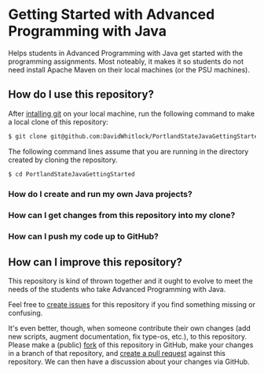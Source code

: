 # Getting Started with Advanced Programming with Java

Helps students in Advanced Programming with Java get started with the
programming assignments.  Most noteably, it makes it so students do
not need install Apache Maven on their local machines (or the PSU
machines).

## How do I use this repository?

After [intalling
git](https://git-scm.com/book/en/v2/Getting-Started-Installing-Git) on
your local machine, run the following command to make a local clone of
this repository:

```sh
$ git clone git@github.com:DavidWhitlock/PortlandStateJavaGettingStarted.git
```

The following command lines assume that you are running in the
directory created by cloning the repository.

```sh
$ cd PortlandStateJavaGettingStarted
```

### How do I create and run my own Java projects?

### How can I get changes from this repository into my clone?

### How can I push my code up to GitHub?


## How can I improve this repository?

This repository is kind of thrown together and it ought to evolve to
meet the needs of the students who take Advanced Programming with
Java.  

Feel free to [create issues](/issues) for this repository if you find
something missing or confusing.

It's even better, though, when someone contribute their own changes
(add new scripts, augment documentation, fix type-os, etc.), to this
repository.  Please make a (public)
[fork](https://help.github.com/en/articles/fork-a-repo) of this
repository in GitHub, make your changes in a branch of that
repository, and [create a pull
request](https://help.github.com/en/articles/creating-a-pull-request-from-a-fork)
against this repository.  We can then have a discussion about your
changes via GitHub.
